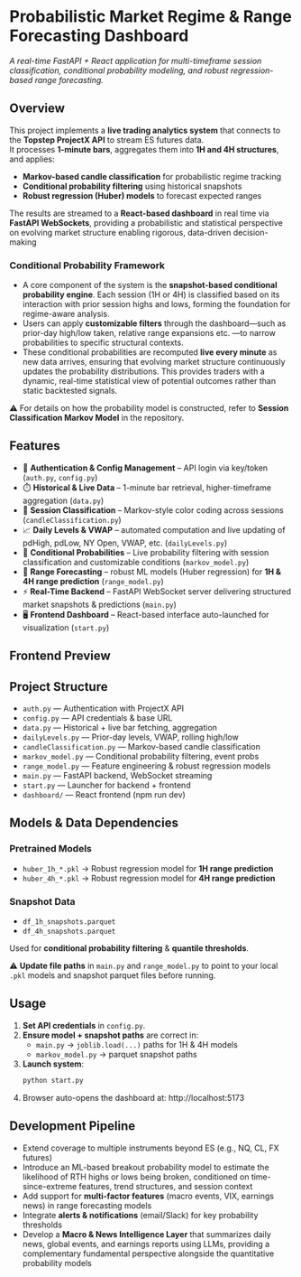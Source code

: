 # Probabilistic Market Regime & Range Forecasting Dashboard

*A real-time FastAPI + React application for multi-timeframe session classification, conditional probability modeling, and robust regression-based range forecasting.*

## Overview

This project implements a **live trading analytics system** that connects to the **Topstep ProjectX API** to stream ES futures data.  
It processes **1-minute bars**, aggregates them into **1H and 4H structures**, and applies:

- **Markov-based candle classification** for probabilistic regime tracking  
- **Conditional probability filtering** using historical snapshots  
- **Robust regression (Huber) models** to forecast expected ranges  

The results are streamed to a **React-based dashboard** in real time via **FastAPI WebSockets**, providing a probabilistic and statistical perspective on evolving market structure enabling rigorous, data-driven decision-making  

### Conditional Probability Framework
- A core component of the system is the **snapshot-based conditional probability engine**. Each session (1H or 4H) is classified based on its interaction with prior session highs and lows, forming the foundation for regime-aware analysis.  
- Users can apply **customizable filters** through the dashboard—such as prior-day high/low taken, relative range expansions etc. —to narrow probabilities to specific structural contexts.  
- These conditional probabilities are recomputed **live every minute** as new data arrives, ensuring that evolving market structure continuously updates the probability distributions. This provides traders with a dynamic, real-time statistical view of potential outcomes rather than static backtested signals.  

⚠️ For details on how the probability model is constructed, refer to **Session Classification Markov Model** in the repository.

## Features

- 🔑 **Authentication & Config Management** – API login via key/token (`auth.py`, `config.py`)
- ⏱️ **Historical & Live Data** – 1-minute bar retrieval, higher-timeframe aggregation (`data.py`)
- 🧩 **Session Classification** – Markov-style color coding across sessions (`candleClassification.py`)
- 📈 **Daily Levels & VWAP** – automated computation and live updating of pdHigh, pdLow, NY Open, VWAP, etc. (`dailyLevels.py`)
- 🎲 **Conditional Probabilities** – Live probability filtering with session classification and customizable conditions (`markov_model.py`)
- 📐 **Range Forecasting** – robust ML models (Huber regression) for **1H & 4H range prediction** (`range_model.py`)
- ⚡ **Real-Time Backend** – FastAPI WebSocket server delivering structured market snapshots & predictions (`main.py`)
- 🖥️ **Frontend Dashboard** – React-based interface auto-launched for visualization (`start.py`)

## Frontend Preview

## Project Structure
- `auth.py` — Authentication with ProjectX API  
- `config.py` — API credentials & base URL  
- `data.py` — Historical + live bar fetching, aggregation  
- `dailyLevels.py` — Prior-day levels, VWAP, rolling high/low  
- `candleClassification.py` — Markov-based candle classification  
- `markov_model.py` — Conditional probability filtering, event probs  
- `range_model.py` — Feature engineering & robust regression models  
- `main.py` — FastAPI backend, WebSocket streaming  
- `start.py` — Launcher for backend + frontend  
- `dashboard/` — React frontend (npm run dev)  

## Models & Data Dependencies

### Pretrained Models
- `huber_1h_*.pkl` → Robust regression model for **1H range prediction**  
- `huber_4h_*.pkl` → Robust regression model for **4H range prediction**

### Snapshot Data
- `df_1h_snapshots.parquet`  
- `df_4h_snapshots.parquet`  

Used for **conditional probability filtering** & **quantile thresholds**.

⚠️ **Update file paths** in `main.py` and `range_model.py` to point to your local `.pkl` models and snapshot parquet files before running.


## Usage

1. **Set API credentials** in `config.py`.  
2. **Ensure model + snapshot paths** are correct in:  
   - `main.py` → `joblib.load(...)` paths for 1H & 4H models  
   - `markov_model.py` → parquet snapshot paths  
3. **Launch system**:
   ```bash
   python start.py
4. Browser auto-opens the dashboard at:
http://localhost:5173

## Development Pipeline
- Extend coverage to multiple instruments beyond ES (e.g., NQ, CL, FX futures)
- Introduce an ML-based breakout probability model to estimate the likelihood of RTH highs or lows being broken, conditioned on time-since-extreme features, trend structures, and session context
- Add support for **multi-factor features** (macro events, VIX, earnings news) in range forecasting models
- Integrate **alerts & notifications** (email/Slack) for key probability thresholds
- Develop a **Macro & News Intelligence Layer** that summarizes daily news, global events, and earnings reports using LLMs, providing a complementary fundamental perspective alongside the quantitative probability models




